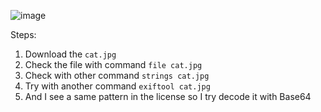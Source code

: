 ![image](https://github.com/ephiserane/CTF-Writeup/assets/95566707/cae1cb71-42d9-4984-83b8-119a24e2d4b8)

Steps:
  1. Download the `cat.jpg`
  2. Check the file with command `file cat.jpg`
  3. Check with other command `strings cat.jpg`
  4. Try with another command `exiftool cat.jpg`
  5. And I see a same pattern in the license so I try decode it with Base64
